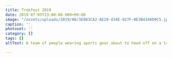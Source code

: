 ```yaml
---
title: Trekfest 2019
date: 2019-07-05T23:00:00.000+00:00
image: "/assets/uploads/2019/08/3E983CA2-AE29-434E-927F-0E3B4346D9C5.jpeg"
caption: ''
photoset: ''
category: []
tags: []
altText: A team of people wearing sports gear about to head off on a long hike.

---
```

